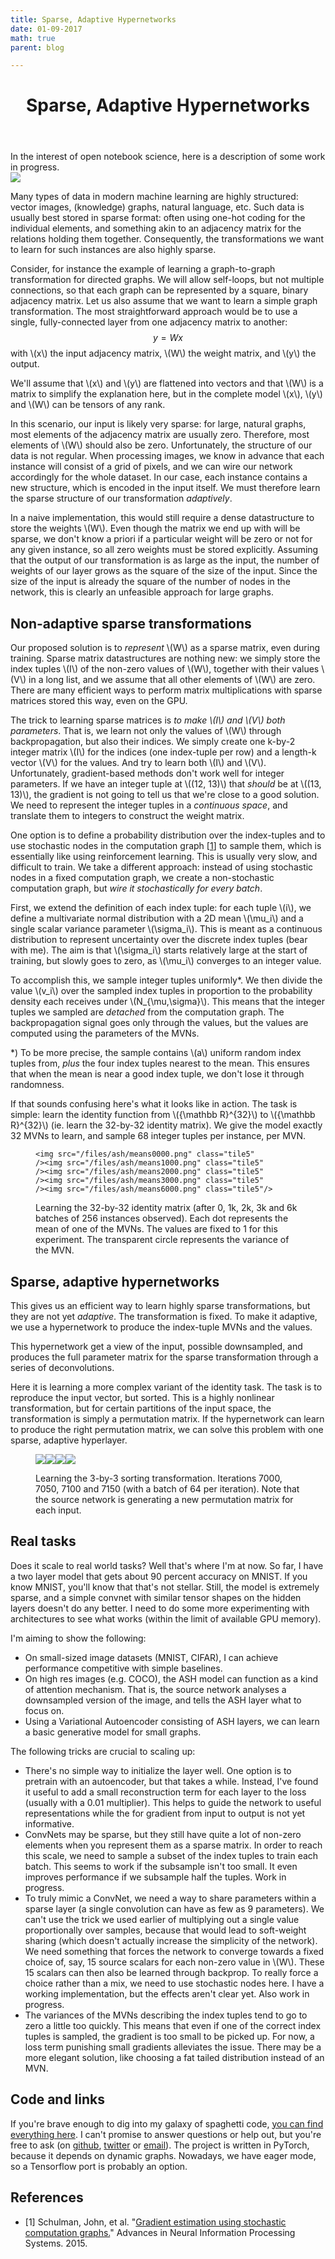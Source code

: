 ```yaml
---
title: Sparse, Adaptive Hypernetworks
date: 01-09-2017
math: true
parent: blog

---
```


<header>
<h1>Sparse, Adaptive Hypernetworks</h1>

</header>
<aside>
In the interest of open notebook science, here is a description of some work in progress. 
</aside>

<img src="/files/ash-header.png" class="graphic ash-graphic"/>


Many types of data in modern machine learning are highly structured: vector images, (knowledge) graphs, natural language, etc. Such data is usually best stored in sparse format: often using one-hot coding for the individual elements, and something akin to an adjacency matrix for the relations holding them together. Consequently, the transformations we want to learn for such instances are also highly sparse. 

Consider, for instance the example of learning a graph-to-graph transformation for directed graphs. We will allow self-loops, but not multiple connections, so that each graph can be represented by a square, binary adjacency matrix. Let us also assume that we want to learn a simple graph transformation. The most straightforward approach would be to use a single, fully-connected layer from one adjacency matrix to another: 
$$y = Wx$$ 
with \\(x\\) the input adjacency matrix, \\(W\\) the weight matrix, and \\(y\\) the output.
<aside>
We'll assume that \(x\) and \(y\) are flattened into vectors and that \(W\) is a matrix to simplify the explanation here, but in the complete model \(x\), \(y\) and \(W\) can be tensors of any rank.
</aside>

In this scenario, our input is likely very sparse: for large, natural graphs, most elements of the adjacency matrix are usually zero. Therefore, most elements of \\(W\\) should also be zero. Unfortunately, the structure of our data is not regular. When processing images, we know in advance that each instance will consist of a grid of pixels, and we can wire our network accordingly for the whole dataset. In our case, each instance contains a new structure, which is encoded in the input itself. We must therefore learn the sparse structure of our transformation _adaptively_.

In a naive implementation, this would still require a dense datastructure to store the weights \\(W\\). Even though the matrix we end up with will be sparse, we don't know a priori if a particular weight will be zero or not for any given instance, so all zero weights must be stored explicitly. Assuming that the output of our transformation is as large as the input, the number of weights of our layer grows as the square of the size of the input. Since the size of the input is already the square of the number of nodes in the network, this is clearly an unfeasible approach for large graphs.

## Non-adaptive sparse transformations

Our proposed solution is to _represent_ \\(W\\) as a sparse matrix, even during training. Sparse matrix datastructures are nothing new: we simply store the index tuples \\(I\\) of the non-zero values of \\(W\\), together with their values \\(V\\) in a long list, and we assume that all other elements of \\(W\\) are zero. There are many efficient ways to perform matrix multiplications with sparse matrices stored this way, even on the GPU.

The trick to learning sparse matrices is _to make \\(I\\) and \\(V\\) both parameters_. That is, we learn not only the values of \\(W\\) through backpropagation, but also their indices. We simply create one k-by-2 integer matrix \\(I\\) for the indices (one index-tuple per row) and a length-k vector \\(V\\) for the values. And try to learn both \\(I\\) and \\(V\\). Unfortunately, gradient-based methods don't work well for integer parameters. If we have an integer tuple at \\((12, 13)\\) that _should_ be at \\((13, 13)\\), the gradient is not going to tell us that we're close to a good solution. We need to represent the integer tuples in a _continuous space_, and translate them to integers to construct the weight matrix.  

One option is to define a probability distribution over the index-tuples and to use stochastic nodes in the computation graph [[1](#references)] to sample them, which is essentially like using reinforcement learning. This is usually very slow, and difficult to train. We take a different approach: instead of using stochastic nodes in a fixed computation graph, we create a non-stochastic computation graph, but _wire it stochastically for every batch_.

First, we extend the definition of each index tuple: for each tuple \\(i\\), we define a multivariate normal distribution with a 2D mean \\(\mu_i\\) and a single scalar variance parameter \\(\sigma_i\\). This is meant as a continuous distribution to represent uncertainty over the discrete index tuples (bear with me). The aim is that \\(\sigma_i\\) starts relatively large at the start of training, but slowly goes to zero, as \\(\mu_i\\) converges to an integer value.

To accomplish this, we sample integer tuples uniformly*. We then divide the value \\(v\_i\\) over the sampled index tuples in proportion to the probability density each receives under \\\(N\_{\mu,\sigma}\\). This means that the integer tuples we sampled are _detached_ from the computation graph. The backpropagation signal goes only through the values, but the values are computed using the parameters of the MVNs.   

<aside>
*) To be more precise, the sample contains \(a\) uniform random index tuples from, <em>plus</em> the four index tuples nearest to the mean. This ensures that when the mean is near a good index tuple, we don't lose it through randomness.  
</aside>

If that sounds confusing here's what it looks like in action. The task is simple: learn the identity function from \\({\mathbb R}^{32}\\) to \\({\mathbb R}^{32}\\) (ie. learn the 32-by-32 identity matrix). We give the model exactly 32 MVNs to learn, and sample 68 integer tuples per instance, per MVN.

<figure class="wide">

	<img src="/files/ash/means0000.png" class="tile5"
	/><img src="/files/ash/means1000.png" class="tile5"
	/><img src="/files/ash/means2000.png" class="tile5"
	/><img src="/files/ash/means3000.png" class="tile5"
	/><img src="/files/ash/means6000.png" class="tile5"/>

<figcaption>
<p>Learning the 32-by-32 identity matrix (after 0, 1k, 2k, 3k and 6k batches of 256 instances observed). Each dot represents the mean of one of the MVNs. The values are fixed to 1 for this experiment. The transparent circle represents the variance of the MVN.</p>
</figcaption>
</figure>

## Sparse, adaptive hypernetworks

This gives us an efficient way to learn highly sparse transformations, but they are not yet _adaptive_. The transformation is fixed. To make it adaptive, we use a hypernetwork to produce the index-tuple MVNs and the values.

This hypernetwork get a view of the input, possible downsampled, and produces the full parameter matrix for the sparse transformation through a series of deconvolutions.

Here it is learning a more complex variant of the identity task. The task is to reproduce the input vector, but sorted. This is a highly nonlinear transformation, but for certain partitions of the input space, the transformation is simply a permutation matrix. If the hypernetwork can learn to produce the right permutation matrix, we can solve this problem with one sparse, adaptive hyperlayer.

<figure class="wide">
	<img src="/files/ash/sort/means7000.png" class="tile4"
	/><img src="/files/ash/sort/means7050.png" class="tile4"
	/><img src="/files/ash/sort/means7100.png" class="tile4"
	/><img src="/files/ash/sort/means7150.png" class="tile4"/>
<figcaption>
<p>Learning the 3-by-3 sorting transformation. Iterations 7000, 7050, 7100 and 7150 (with a batch of 64 per iteration). Note that the source network is generating a new permutation matrix for each input.</p>
</figcaption>
</figure>
    
## Real tasks

Does it scale to real world tasks? Well that's where I'm at now. So far, I have a two layer model that gets about 90 percent accuracy on MNIST. If you know MNIST, you'll know that that's not stellar. Still, the model is extremely sparse, and a simple convnet with similar tensor shapes on the hidden layers doesn't do any better. I need to do some more experimenting with architectures to see what works (within the limit of available GPU memory).

I'm aiming to show the following:
 * On small-sized image datasets (MNIST, CIFAR), I can achieve performance competitive with simple baselines.
 * On high res images (e.g. COCO), the ASH model can function as a kind of attention mechanism. That is, the source network analyses a downsampled version of the image, and tells the ASH layer what to focus on. 
 * Using a Variational Autoencoder consisting of ASH layers, we can learn a basic generative model for small graphs.

The following tricks are crucial to scaling up:
 * There's no simple way to initialize the layer well. One option is to pretrain with an autoencoder, but that takes a while. Instead, I've found it useful to add a small reconstruction term for each layer to the loss (usually with a 0.01 multiplier). This helps to guide the network to useful representations while the for gradient from input to output is not yet informative.
 * ConvNets may be sparse, but they still have quite a lot of non-zero elements when you represent them as a sparse matrix. In order to reach this scale, we need to sample a subset of the index tuples to train each batch. This seems to work if the subsample isn't too small. It even improves performance if we subsample half the tuples. Work in progress.
 * To truly mimic a ConvNet, we need a way to share parameters within a sparse layer (a single convolution can have as few as 9 parameters). We can't use the trick we used earlier of multiplying out a single value proportionally over samples, because that would lead to soft-weight sharing (which doesn't actually increase the simplicity of the network). We need something that forces the network to converge towards a fixed choice of, say, 15 source scalars for each non-zero value in \\(W\\). These 15 scalars can then also be learned through backprop. To really force a choice rather than a mix, we need to use stochastic nodes here. I have a working implementation, but the effects aren't clear yet. Also work in progress.
 * The variances of the MVNs describing the index tuples tend to go to zero a little too quickly. This means that even if one of the correct index tuples is sampled, the gradient is too small to be picked up. For now, a loss term punishing small gradients alleviates the issue. There may be a more elegant solution, like choosing a fat tailed distribution instead of an MVN.           

## Code and links

If you're brave enough to dig into my galaxy of spaghetti code, [you can find everything here](https://github.com/MaestroGraph/sparse-hyper). I can't promise to answer questions or help out, but you're free to ask (on [github](https://github.com/MaestroGraph/sparse-hyper/issues), [twitter](https://twitter.com/pbloemesquire) or [email](mailto:ash@peterbloem.nl)). The project is written in PyTorch, because it depends on dynamic graphs. Nowadays, we have eager mode, so a Tensorflow port is probably an option.  

<h2 id="references">References</h2>

* [1] Schulman, John, et al. "[Gradient estimation using stochastic computation graphs.](http://papers.nips.cc/paper/5899-gradient-estimation-using-stochastic-computation-graphs.pdf)" Advances in Neural Information Processing Systems. 2015.





